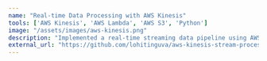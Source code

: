 ```yaml
---
name: "Real-time Data Processing with AWS Kinesis"
tools: ['AWS Kinesis', 'AWS Lambda', 'AWS S3', 'Python']
image: "/assets/images/aws-kinesis.png"
description: "Implemented a real-time streaming data pipeline using AWS Kinesis and Lambda functions to process and store streaming data into S3 for downstream analytics and alerting."
external_url: "https://github.com/lohitinguva/aws-kinesis-stream-processing"
---
```

